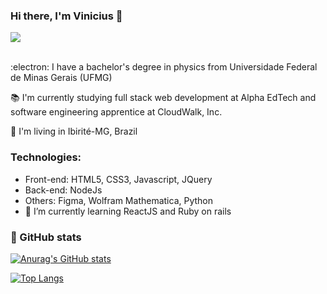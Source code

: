### Hi there, I'm Vinicius 👋

<div style="height=180em">
  <a href="https://www.linkedin.com/in/vinicius-noronha-1540b2184/" target="_blank"><img src="https://img.shields.io/badge/-LinkedIn-%230077B5?style=for-the-badge&logo=linkedin&logoColor=white"> </a>
</div>
<br>

:electron: I have a bachelor's degree in physics from Universidade Federal de Minas Gerais (UFMG)

:books: I'm currently studying full stack web development at Alpha EdTech and software engineering apprentice at CloudWalk, Inc.

:compass: I'm living in Ibirité-MG, Brazil

### Technologies: 
- Front-end: HTML5, CSS3, Javascript, JQuery
- Back-end: NodeJs
- Others: Figma, Wolfram Mathematica, Python
- 🌱 I’m currently learning ReactJS and Ruby on rails
<!-- - 👯 I’m looking to collaborate on ...
- 🤔 I’m looking for help with ...
- 💬 Ask me about ...
- 📫 How to reach me: ...
- 😄 Pronouns: he/his
- ⚡ Fun fact: ... -->

### :scroll: GitHub stats

[![Anurag's GitHub stats](https://github-readme-stats.vercel.app/api?username=viniciusna&theme=ocean_dark)](https://github.com/anuraghazra/github-readme-stats)

[![Top Langs](https://github-readme-stats.vercel.app/api/top-langs/?username=viniciusna&layout=compact&theme=ocean_dark)](https://github.com/anuraghazra/github-readme-stats)
